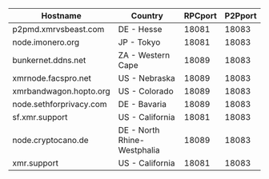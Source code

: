 Hostname | Country | RPCport | P2Pport
--- | --- | --- | ---
p2pmd.xmrvsbeast.com | DE - Hesse | 18081 | 18083
node.imonero.org | JP - Tokyo | 18081 | 18083
bunkernet.ddns.net | ZA - Western Cape | 18089 | 18083
xmrnode.facspro.net | US - Nebraska | 18089 | 18083
xmrbandwagon.hopto.org | US - Colorado | 18089 | 18083
node.sethforprivacy.com | DE - Bavaria | 18089 | 18083
sf.xmr.support | US - California | 18081 | 18083
node.cryptocano.de | DE - North Rhine-Westphalia | 18089 | 18083
xmr.support | US - California | 18081 | 18083

